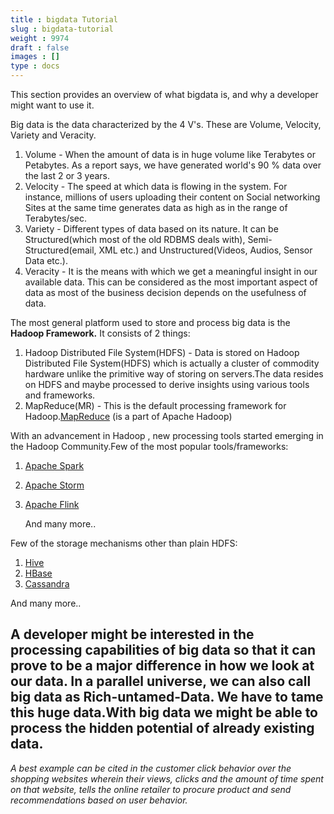```yaml
---
title : bigdata Tutorial
slug : bigdata-tutorial
weight : 9974
draft : false
images : []
type : docs
---
```


This section provides an overview of what bigdata is, and why a developer might want to use it.

Big data is the data characterized by the 4 V's. These are Volume, Velocity, Variety and Veracity.

 1. Volume - When the amount of data is in huge volume like Terabytes or Petabytes. As a report says, we have generated world's 90 % data over the last 2 or 3 years.
 2. Velocity - The speed at which data is flowing in the system. For instance, millions of users uploading their content on Social networking Sites at the same time generates data as high as in the range of Terabytes/sec.
 3. Variety - Different types of data based on its nature. It can be Structured(which most of the old RDBMS deals with), Semi-Structured(email, XML etc.) and Unstructured(Videos, Audios, Sensor Data etc.).
 4. Veracity - It is the means with which we get a meaningful insight in our available data. This can be considered as the most important aspect of data as most of the business decision depends on the usefulness of data.

The most general platform used to store and process big data is the **Hadoop Framework.** It consists of 2 things:

 1. Hadoop Distributed File System(HDFS) - Data is stored on Hadoop Distributed File System(HDFS) which is actually a cluster of commodity hardware unlike the primitive way of storing on servers.The data resides on HDFS and maybe processed to derive insights using various tools and frameworks.
 2. MapReduce(MR) - This is the default processing framework for Hadoop.[MapReduce](https://www.wikiod.com/docs/mapreduce) (is a part of Apache Hadoop)

With an advancement in Hadoop , new processing tools started emerging in the Hadoop Community.Few of the most popular tools/frameworks:
1. [Apache Spark](https://www.wikiod.com/docs/apache-spark)
2. [Apache Storm]()
3. [Apache Flink](https://www.wikiod.com/docs/apache-flink)

   And many more..

Few of the storage mechanisms other than plain HDFS:
1. [Hive](https://www.wikiod.com/docs/hive)
2. [HBase](https://www.wikiod.com/docs/hbase)
3. [Cassandra](https://www.wikiod.com/docs/cassandra)

  And many more..

A developer might be interested in the processing capabilities of big data so that it can prove to be a major difference in how we look at our data. In a parallel universe, we can also call big data as Rich-untamed-Data. We have to tame this huge data.With big data we might be able to process the hidden potential of already existing data.
----------
*A best example can be cited in the customer click behavior over the shopping websites wherein their views, clicks and the amount of time spent on that website, tells the online retailer to procure product and send recommendations based on user behavior.*

